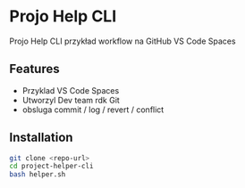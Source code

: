 # Projo Help CLI

Projo Help CLI przykład workflow na GitHub VS Code Spaces

## Features
- Przyklad VS Code Spaces
- Utworzyl Dev team rdk Git
- obsluga commit / log / revert / conflict

## Installation
```bash
git clone <repo-url>
cd project-helper-cli
bash helper.sh
```
